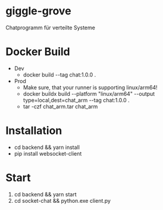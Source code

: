 # giggle-grove

Chatprogramm für verteilte Systeme

# Docker Build

- Dev
  - docker build --tag chat:1.0.0 .
- Prod
  - Make sure, that your runner is supporting linux/arm64!
  - docker buildx build --platform "linux/arm64" --output type=local,dest=chat_arm --tag chat:1.0.0 .
  - tar -czf chat_arm.tar chat_arm

# Installation

- cd backend && yarn install
- pip install websocket-client

# Start

1. cd backend && yarn start
2. cd socket-chat && python.exe client.py
